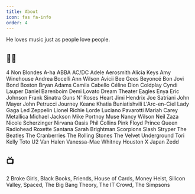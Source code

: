 ```yaml
---
title: About
icon: fas fa-info
order: 4
---
```


He loves music just as people love people.

## 🎸🎹
4 Non Blondes
A-ha
ABBA
AC/DC
Adele
Aerosmith
Alicia Keys
Amy Winehouse
Andrea Bocelli
Ann Wilson
Avicii
Bee Gees
Beyoncé
Bon Jovi
Bond
Boston
Bryan Adams
Camila Cabello
Céline Dion
Coldplay
Cyndi Lauper
Daniel Barenboim
Demi Lovato
Dream Theater
Eagles
Enya
Eric Johnson
Frank Sinatra
Guns N' Roses
Heart
Jimi Hendrix
Joe Satriani
John Mayer
John Petrucci
Journey
Keane
Khatia Buniatishvili
L'Arc-en-Ciel
Lady Gaga
Led Zeppelin
Lionel Richie
Lorde
Luciano Pavarotti
Mariah Carey
Metallica
Michael Jackson
Mike Portnoy
Muse
Nancy Wilson
Neil Zaza
Nicole Scherzinger
Nirvana
Oasis
Phil Collins
Pink Floyd
Prince
Queen
Radiohead
Roxette
Santana
Sarah Brightman
Scorpions
Slash
Stryper
The Beatles
The Cranberries
The Rolling Stones
The Velvet Underground
Tori Kelly
Toto
U2
Van Halen
Vanessa-Mae
Whitney Houston
X Japan
Zedd

## 📺
2 Broke Girls,
Black Books,
Friends,
House of Cards,
Money Heist,
Silicon Valley,
Spaced,
The Big Bang Theory,
The IT Crowd,
The Simpsons
